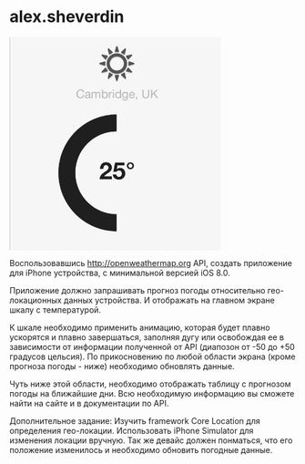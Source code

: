 # alex.sheverdin

<img src="https://github.com/ioswire1/alex.sheverdin/blob/master/MainScreen.png" align="center">

Воспользовавшись http://openweathermap.org API, создать приложение для iPhone устройства, с минимальной версией iOS 8.0.

Приложение должно запрашивать прогноз погоды относительно гео-локационных данных устройства. И отображать на главном экране шкалу с температурой.

К шкале необходимо применить анимацию, которая будет плавно ускорятся и плавно завершаться, заполняя дугу или освобождая ее в зависимости от информации полученной от API (диапозон от -50 до +50 градусов цельсия). По прикосновению по любой области экрана (кроме прогноза погоды - ниже) необходимо обновлять данные.

Чуть ниже этой области, необходимо отображать таблицу с прогнозом погоды на ближайшие дни. Всю необходимую информацию вы сможете найти на сайте и в документации по API.

Дополнительное задание: Изучить framework Core Location для определения гео-локации. Использовать iPhone Simulator для изменения локации вручную. Так же девайс должен понматься, что его положение изменилось и необходимо обновить погодные данные.
